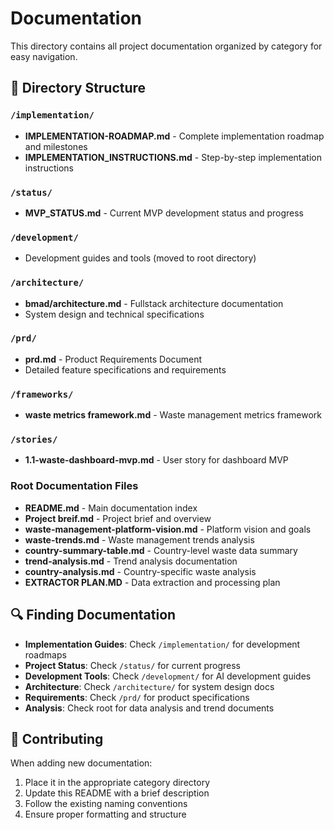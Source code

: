 # Documentation

This directory contains all project documentation organized by category for easy navigation.

## 📁 Directory Structure

### `/implementation/`
- **IMPLEMENTATION-ROADMAP.md** - Complete implementation roadmap and milestones
- **IMPLEMENTATION_INSTRUCTIONS.md** - Step-by-step implementation instructions

### `/status/`
- **MVP_STATUS.md** - Current MVP development status and progress

### `/development/`
- Development guides and tools (moved to root directory)

### `/architecture/`
- **bmad/architecture.md** - Fullstack architecture documentation
- System design and technical specifications

### `/prd/`
- **prd.md** - Product Requirements Document
- Detailed feature specifications and requirements

### `/frameworks/`
- **waste metrics framework.md** - Waste management metrics framework

### `/stories/`
- **1.1-waste-dashboard-mvp.md** - User story for dashboard MVP

### Root Documentation Files
- **README.md** - Main documentation index
- **Project breif.md** - Project brief and overview
- **waste-management-platform-vision.md** - Platform vision and goals
- **waste-trends.md** - Waste management trends analysis
- **country-summary-table.md** - Country-level waste data summary
- **trend-analysis.md** - Trend analysis documentation
- **country-analysis.md** - Country-specific waste analysis
- **EXTRACTOR PLAN.MD** - Data extraction and processing plan

## 🔍 Finding Documentation

- **Implementation Guides**: Check `/implementation/` for development roadmaps
- **Project Status**: Check `/status/` for current progress
- **Development Tools**: Check `/development/` for AI development guides
- **Architecture**: Check `/architecture/` for system design docs
- **Requirements**: Check `/prd/` for product specifications
- **Analysis**: Check root for data analysis and trend documents

## 📝 Contributing

When adding new documentation:
1. Place it in the appropriate category directory
2. Update this README with a brief description
3. Follow the existing naming conventions
4. Ensure proper formatting and structure